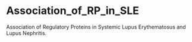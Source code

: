 # Association_of_RP_in_SLE
Association of Regulatory Proteins in Systemic Lupus Erythematosus and Lupus Nephritis. 
